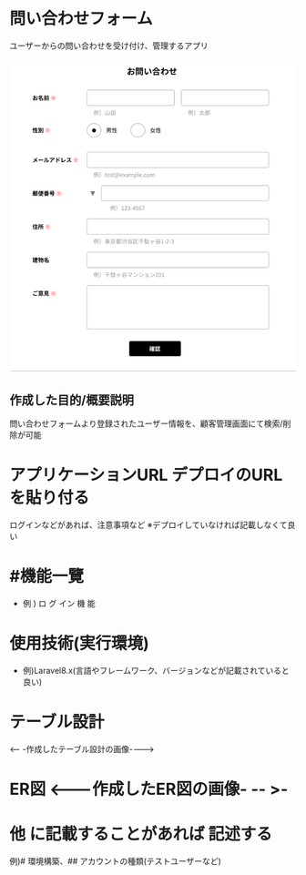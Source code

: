 # 問い合わせフォーム
ユーザーからの問い合わせを受け付け、管理するアプリ

![トップページ](./contact-form.png)

## 作成した目的/概要説明
問い合わせフォームより登録されたユーザー情報を、顧客管理画面にて検索/削除が可能

# アプリケーションURL デプロイのURLを貼り付る
ログインなどがあれば、注意事項など ※デプロイしていなければ記載しなくて良い

# #機能一覽
- 例 ) ロ グ イン 機 能

# 使用技術(実行環境)
- 例)Laravel8.x(言語やフレームワーク、バージョンなどが記載されていると良い)

# テーブル設計
<-- -作成したテーブル設計の画像---->

# ER図 <---作成したER図の画像- -- >-

# 他 に記載することがあれば 記述する
例)# 環境構築、## アカウントの種類(テストユーザーなど)
